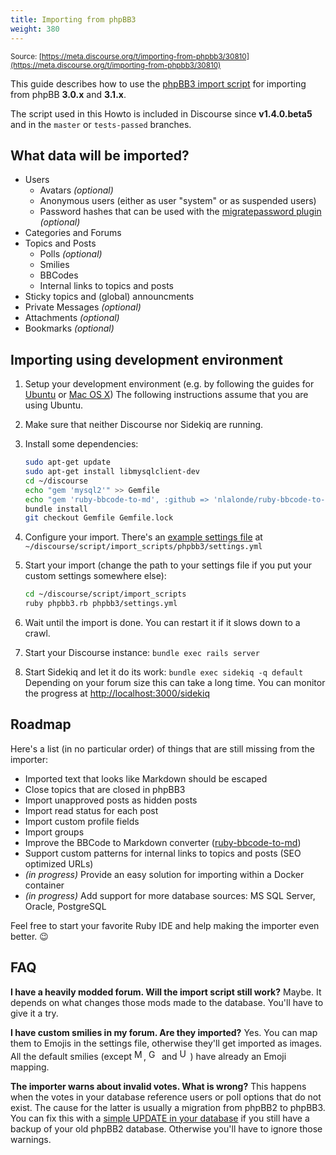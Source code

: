 ```yaml
---
title: Importing from phpBB3
weight: 380
---
```


<small class="documentation-source">Source: [https://meta.discourse.org/t/importing-from-phpbb3/30810](https://meta.discourse.org/t/importing-from-phpbb3/30810)</small>

This guide describes how to use the [phpBB3 import script][1] for importing from phpBB **3.0.x** and **3.1.x**.

The script used in this Howto is included in Discourse since **v1.4.0.beta5** and in the `master` or `tests-passed` branches.

## What data will be imported?
- Users
  - Avatars *(optional)*
  - Anonymous users (either as user "system" or as suspended users)
  - Password hashes that can be used with the [migratepassword plugin][6] *(optional)*
- Categories and Forums
- Topics and Posts
  - Polls *(optional)*
  - Smilies
  - BBCodes
  - Internal links to topics and posts
- Sticky topics and (global) announcments
- Private Messages *(optional)*
- Attachments *(optional)*
- Bookmarks *(optional)*


## Importing using development environment
1. Setup your development environment (e.g. by following the guides for [Ubuntu][2] or [Mac OS X][3])
   The following instructions assume that you are using Ubuntu.

1. Make sure that neither Discourse nor Sidekiq are running.

1. Install some dependencies:

    ```bash
    sudo apt-get update
    sudo apt-get install libmysqlclient-dev
    cd ~/discourse
    echo "gem 'mysql2'" >> Gemfile
    echo "gem 'ruby-bbcode-to-md', :github => 'nlalonde/ruby-bbcode-to-md'" >> Gemfile
    bundle install
    git checkout Gemfile Gemfile.lock
    ```

1. Configure your import. There's an [example settings file][4] at `~/discourse/script/import_scripts/phpbb3/settings.yml`

1. Start your import (change the path to your settings file if you put your custom settings somewhere else):

    ```bash
    cd ~/discourse/script/import_scripts
    ruby phpbb3.rb phpbb3/settings.yml
    ```

1. Wait until the import is done. You can restart it if it slows down to a crawl.

1. Start your Discourse instance: `bundle exec rails server`

1. Start Sidekiq and let it do its work: `bundle exec sidekiq -q default`
   Depending on your forum size this can take a long time. You can monitor the progress at [http://localhost:3000/sidekiq][5] 


## Roadmap
Here's a list (in no particular order) of things that are still missing from the importer:

- Imported text that looks like Markdown should be escaped
- Close topics that are closed in phpBB3
- Import unapproved posts as hidden posts
- Import read status for each post
- Import custom profile fields
- Import groups
- Improve the BBCode to Markdown converter ([ruby-bbcode-to-md][7])
- Support custom patterns for internal links to topics and posts (SEO optimized URLs)
- *(in progress)* Provide an easy solution for importing within a Docker container
- *(in progress)* Add support for more database sources: MS SQL Server, Oracle, PostgreSQL

Feel free to start your favorite Ruby IDE and help making the importer even better. :wink:   


## FAQ
**I have a heavily modded forum. Will the import script still work?**
  Maybe. It depends on what changes those mods made to the database. You'll have to give it a try.

**I have custom smilies in my forum. Are they imported?**
  Yes. You can map them to Emojis in the settings file, otherwise they'll get imported as images. All the default smilies (except <img src="//discourse-meta.s3-us-west-1.amazonaws.com/original/3X/4/4/442e459c5ced45cb70e8a05e77e07cea6fee4928.gif" width="15" height="17" title="Mr. Green">, <img src="//discourse-meta.s3-us-west-1.amazonaws.com/original/3X/5/a/5ab5dab9a2b10cda0879d36b4794bf6f0f0bb7bc.gif" width="17" height="17" title="Geek"> and <img src="//discourse-meta.s3-us-west-1.amazonaws.com/original/3X/6/0/60aa0bc609d6c1cf1242a151e9c1410e4f9e6e44.gif" width="17" height="18" title="Uber Geek">) have already an Emoji mapping.

**The importer warns about invalid votes. What is wrong?**
  This happens when the votes in your database reference users or poll options that do not exist. The cause for the latter is usually a migration from phpBB2 to phpBB3. You can fix this with a [simple UPDATE in your database][8] if you still have a backup of your old phpBB2 database. Otherwise you'll have to ignore those warnings.


  [1]: https://github.com/discourse/discourse/blob/master/script/import_scripts/phpbb3.rb
  [2]: https://meta.discourse.org/t/beginners-guide-to-install-discourse-on-ubuntu-for-development/14727
  [3]: https://meta.discourse.org/t/beginners-guide-to-install-discourse-on-mac-os-x-for-development/15772
  [4]: https://github.com/discourse/discourse/blob/master/script/import_scripts/phpbb3/settings.yml
  [5]: http://localhost:3000/sidekiq
  [6]: https://github.com/discoursehosting/discourse-migratepassword
  [7]: https://github.com/nlalonde/ruby-bbcode-to-md
  [8]: https://gist.github.com/gschlager/c6ba58bdd2fa2839aebd
